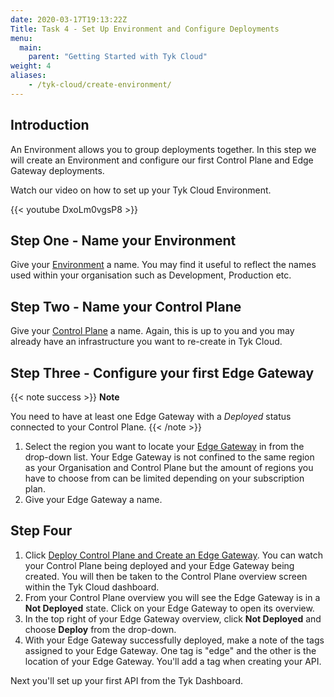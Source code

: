 ```yaml
---
date: 2020-03-17T19:13:22Z
Title: Task 4 - Set Up Environment and Configure Deployments
menu:
  main:
    parent: "Getting Started with Tyk Cloud"
weight: 4
aliases:
    - /tyk-cloud/create-environment/
---
```


## Introduction

An Environment allows you to group deployments together. In this step we will create an Environment and configure our first Control Plane and Edge Gateway deployments.

Watch our video on how to set up your Tyk Cloud Environment.

{{< youtube DxoLm0vgsP8 >}}

## Step One - Name your Environment

Give your [Environment](/docs/tyk-cloud/troubleshooting-support/glossary/#environment) a name. You may find it useful to reflect the names used within your organisation such as Development, Production etc.

## Step Two - Name your Control Plane

Give your [Control Plane](/docs/tyk-cloud/troubleshooting-support/glossary/#control-plane) a name. Again, this is up to you and you may already have an infrastructure you want to re-create in Tyk Cloud.

## Step Three - Configure your first Edge Gateway

{{< note success >}}
**Note**
  
You need to have at least one Edge Gateway with a *Deployed* status connected to your Control Plane.
{{< /note >}}

1. Select the region you want to locate your [Edge Gateway](/docs/tyk-cloud/troubleshooting-support/glossary/#edge) in from the drop-down list. Your Edge Gateway is not confined to the same region as your Organisation and Control Plane but the amount of regions you have to choose from can be limited depending on your subscription plan.
2. Give your Edge Gateway a name. 

## Step Four

1. Click [Deploy Control Plane and Create an Edge Gateway](/docs/tyk-cloud/troubleshooting-support/glossary/#deploy). You can watch your Control Plane being deployed and your Edge Gateway being created. You will then be taken to the Control Plane overview screen within the Tyk Cloud dashboard.
2. From your Control Plane overview you will see the Edge Gateway is in a **Not Deployed** state. Click on your Edge Gateway to open its overview.
3. In the top right of your Edge Gateway overview, click **Not Deployed** and choose **Deploy** from the drop-down.
4. With your Edge Gateway successfully deployed, make a note of the tags assigned to your Edge Gateway. One tag is "edge" and the other is the location of your Edge Gateway. You'll add a tag when creating your API.

Next you'll set up your first API from the Tyk Dashboard.

